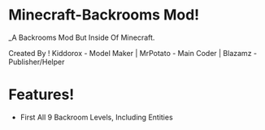 # Minecraft-Backrooms Mod!

_A Backrooms Mod But Inside Of Minecraft.



Created By ! Kiddorox - Model Maker | MrPotato - Main Coder | Blazamz - Publisher/Helper

# Features!
- First All 9 Backroom Levels, Including Entities
